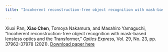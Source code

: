 ```yaml
---
title: "Incoherent reconstruction-free object recognition with mask-based lensless optics and the Transformer"

---
```


Xiuxi Pan, **Xiao Chen**, Tomoya Nakamura, and Masahiro Yamaguchi, “Incoherent reconstruction-free object recognition with mask-based lensless optics and the Transformer,” *Optics Express*, Vol. 29, No. 23, pp. 37962-37978 (2021).
[Download paper here](https://opg.optica.org/oe/fulltext.cfm?uri=oe-29-23-37962&id=462745)